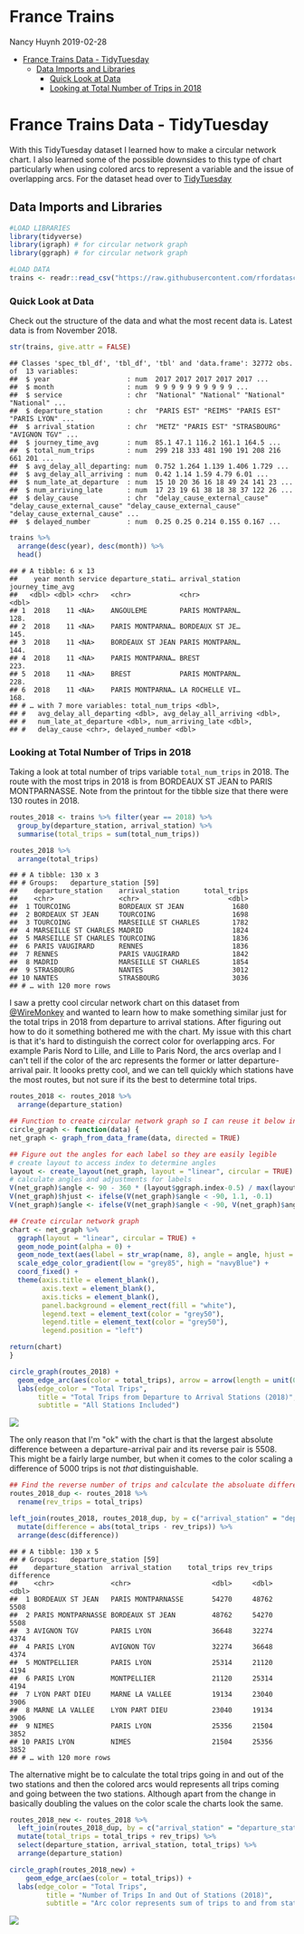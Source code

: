 France Trains
================
Nancy Huynh
2019-02-28

-   [France Trains Data - TidyTuesday](#france-trains-data---tidytuesday)
    -   [Data Imports and Libraries](#data-imports-and-libraries)
        -   [Quick Look at Data](#quick-look-at-data)
        -   [Looking at Total Number of Trips in 2018](#looking-at-total-number-of-trips-in-2018)

France Trains Data - TidyTuesday
================================

With this TidyTuesday dataset I learned how to make a circular network chart. I also learned some of the possible downsides to this type of chart particularly when using colored arcs to represent a variable and the issue of overlapping arcs. For the dataset head over to [TidyTuesday](https://github.com/rfordatascience/tidytuesday/tree/master/data/2019/2019-02-26)

Data Imports and Libraries
--------------------------

``` r
#LOAD LIBRARIES
library(tidyverse)
library(igraph) # for circular network graph
library(ggraph) # for circular network graph
```

``` r
#LOAD DATA
trains <- readr::read_csv("https://raw.githubusercontent.com/rfordatascience/tidytuesday/master/data/2019/2019-02-26/small_trains.csv")
```

### Quick Look at Data

Check out the structure of the data and what the most recent data is. Latest data is from November 2018.

``` r
str(trains, give.attr = FALSE)
```

    ## Classes 'spec_tbl_df', 'tbl_df', 'tbl' and 'data.frame': 32772 obs. of  13 variables:
    ##  $ year                   : num  2017 2017 2017 2017 2017 ...
    ##  $ month                  : num  9 9 9 9 9 9 9 9 9 9 ...
    ##  $ service                : chr  "National" "National" "National" "National" ...
    ##  $ departure_station      : chr  "PARIS EST" "REIMS" "PARIS EST" "PARIS LYON" ...
    ##  $ arrival_station        : chr  "METZ" "PARIS EST" "STRASBOURG" "AVIGNON TGV" ...
    ##  $ journey_time_avg       : num  85.1 47.1 116.2 161.1 164.5 ...
    ##  $ total_num_trips        : num  299 218 333 481 190 191 208 216 661 201 ...
    ##  $ avg_delay_all_departing: num  0.752 1.264 1.139 1.406 1.729 ...
    ##  $ avg_delay_all_arriving : num  0.42 1.14 1.59 4.79 6.01 ...
    ##  $ num_late_at_departure  : num  15 10 20 36 16 18 49 24 141 23 ...
    ##  $ num_arriving_late      : num  17 23 19 61 38 18 38 37 122 26 ...
    ##  $ delay_cause            : chr  "delay_cause_external_cause" "delay_cause_external_cause" "delay_cause_external_cause" "delay_cause_external_cause" ...
    ##  $ delayed_number         : num  0.25 0.25 0.214 0.155 0.167 ...

``` r
trains %>% 
  arrange(desc(year), desc(month)) %>%
  head()
```

    ## # A tibble: 6 x 13
    ##    year month service departure_stati… arrival_station journey_time_avg
    ##   <dbl> <dbl> <chr>   <chr>            <chr>                      <dbl>
    ## 1  2018    11 <NA>    ANGOULEME        PARIS MONTPARN…             128.
    ## 2  2018    11 <NA>    PARIS MONTPARNA… BORDEAUX ST JE…             145.
    ## 3  2018    11 <NA>    BORDEAUX ST JEAN PARIS MONTPARN…             144.
    ## 4  2018    11 <NA>    PARIS MONTPARNA… BREST                       223.
    ## 5  2018    11 <NA>    BREST            PARIS MONTPARN…             228.
    ## 6  2018    11 <NA>    PARIS MONTPARNA… LA ROCHELLE VI…             168.
    ## # … with 7 more variables: total_num_trips <dbl>,
    ## #   avg_delay_all_departing <dbl>, avg_delay_all_arriving <dbl>,
    ## #   num_late_at_departure <dbl>, num_arriving_late <dbl>,
    ## #   delay_cause <chr>, delayed_number <dbl>

### Looking at Total Number of Trips in 2018

Taking a look at total number of trips variable `total_num_trips` in 2018. The route with the most trips in 2018 is from BORDEAUX ST JEAN to PARIS MONTPARNASSE. Note from the printout for the tibble size that there were 130 routes in 2018.

``` r
routes_2018 <- trains %>% filter(year == 2018) %>%
  group_by(departure_station, arrival_station) %>%
  summarise(total_trips = sum(total_num_trips))

routes_2018 %>%  
  arrange(total_trips)
```

    ## # A tibble: 130 x 3
    ## # Groups:   departure_station [59]
    ##    departure_station    arrival_station      total_trips
    ##    <chr>                <chr>                      <dbl>
    ##  1 TOURCOING            BORDEAUX ST JEAN            1680
    ##  2 BORDEAUX ST JEAN     TOURCOING                   1698
    ##  3 TOURCOING            MARSEILLE ST CHARLES        1782
    ##  4 MARSEILLE ST CHARLES MADRID                      1824
    ##  5 MARSEILLE ST CHARLES TOURCOING                   1836
    ##  6 PARIS VAUGIRARD      RENNES                      1836
    ##  7 RENNES               PARIS VAUGIRARD             1842
    ##  8 MADRID               MARSEILLE ST CHARLES        1854
    ##  9 STRASBOURG           NANTES                      3012
    ## 10 NANTES               STRASBOURG                  3036
    ## # … with 120 more rows

I saw a pretty cool circular network chart on this dataset from [@WireMonkey](https://twitter.com/WireMonkey/status/1100932771122421762) and wanted to learn how to make something similar just for the total trips in 2018 from departure to arrival stations. After figuring out how to do it something bothered me with the chart. My issue with this chart is that it's hard to distinguish the correct color for overlapping arcs. For example Paris Nord to Lille, and Lille to Paris Nord, the arcs overlap and I can't tell if the color of the arc represents the former or latter departure-arrival pair. It loooks pretty cool, and we can tell quickly which stations have the most routes, but not sure if its the best to determine total trips.

``` r
routes_2018 <- routes_2018 %>%
  arrange(departure_station)

## Function to create circular network graph so I can reuse it below instead of copying pasting everything
circle_graph <- function(data) {
net_graph <- graph_from_data_frame(data, directed = TRUE)

## Figure out the angles for each label so they are easily legible
# create layout to access index to determine angles
layout <- create_layout(net_graph, layout = "linear", circular = TRUE)
# calculate angles and adjustments for labels
V(net_graph)$angle <- 90 - 360 * (layout$ggraph.index-0.5) / max(layout$ggraph.index)
V(net_graph)$hjust <- ifelse(V(net_graph)$angle < -90, 1.1, -0.1)
V(net_graph)$angle <- ifelse(V(net_graph)$angle < -90, V(net_graph)$angle+180, V(net_graph)$angle)

## Create circular network graph
chart <- net_graph %>%
  ggraph(layout = "linear", circular = TRUE) +
  geom_node_point(alpha = 0) +
  geom_node_text(aes(label = str_wrap(name, 8), angle = angle, hjust = hjust), size = 2, alpha = 0.5) +
  scale_edge_color_gradient(low = "grey85", high = "navyBlue") +
  coord_fixed() +
  theme(axis.title = element_blank(),
        axis.text = element_blank(),
        axis.ticks = element_blank(),
        panel.background = element_rect(fill = "white"),
        legend.text = element_text(color = "grey50"),
        legend.title = element_text(color = "grey50"),
        legend.position = "left")

return(chart)
}

circle_graph(routes_2018) +
  geom_edge_arc(aes(color = total_trips), arrow = arrow(length = unit(0.10, "inches"))) +
  labs(edge_color = "Total Trips",
       title = "Total Trips from Departure to Arrival Stations (2018)",
       subtitle = "All Stations Included")
```

![](France_Trains_files/figure-markdown_github/unnamed-chunk-5-1.png)

The only reason that I'm "ok" with the chart is that the largest absolute difference between a departure-arrival pair and its reverse pair is 5508. This might be a fairly large number, but when it comes to the color scaling a difference of 5000 trips is not *that* distinguishable.

``` r
## Find the reverse number of trips and calculate the absoluate difference
routes_2018_dup <- routes_2018 %>%
  rename(rev_trips = total_trips)

left_join(routes_2018, routes_2018_dup, by = c("arrival_station" = "departure_station", "departure_station" = "arrival_station")) %>%
  mutate(difference = abs(total_trips - rev_trips)) %>%
  arrange(desc(difference))
```

    ## # A tibble: 130 x 5
    ## # Groups:   departure_station [59]
    ##    departure_station  arrival_station    total_trips rev_trips difference
    ##    <chr>              <chr>                    <dbl>     <dbl>      <dbl>
    ##  1 BORDEAUX ST JEAN   PARIS MONTPARNASSE       54270     48762       5508
    ##  2 PARIS MONTPARNASSE BORDEAUX ST JEAN         48762     54270       5508
    ##  3 AVIGNON TGV        PARIS LYON               36648     32274       4374
    ##  4 PARIS LYON         AVIGNON TGV              32274     36648       4374
    ##  5 MONTPELLIER        PARIS LYON               25314     21120       4194
    ##  6 PARIS LYON         MONTPELLIER              21120     25314       4194
    ##  7 LYON PART DIEU     MARNE LA VALLEE          19134     23040       3906
    ##  8 MARNE LA VALLEE    LYON PART DIEU           23040     19134       3906
    ##  9 NIMES              PARIS LYON               25356     21504       3852
    ## 10 PARIS LYON         NIMES                    21504     25356       3852
    ## # … with 120 more rows

The alternative might be to calculate the total trips going in and out of the two stations and then the colored arcs would represents all trips coming and going between the two stations. Although apart from the change in basically doubling the values on the color scale the charts look the same.

``` r
routes_2018_new <- routes_2018 %>%
  left_join(routes_2018_dup, by = c("arrival_station" = "departure_station", "departure_station" = "arrival_station")) %>%
  mutate(total_trips = total_trips + rev_trips) %>%
  select(departure_station, arrival_station, total_trips) %>%
  arrange(departure_station)

circle_graph(routes_2018_new) +
    geom_edge_arc(aes(color = total_trips)) +
  labs(edge_color = "Total Trips",
         title = "Number of Trips In and Out of Stations (2018)",
         subtitle = "Arc color represents sum of trips to and from station nodes")
```

![](France_Trains_files/figure-markdown_github/unnamed-chunk-7-1.png)
